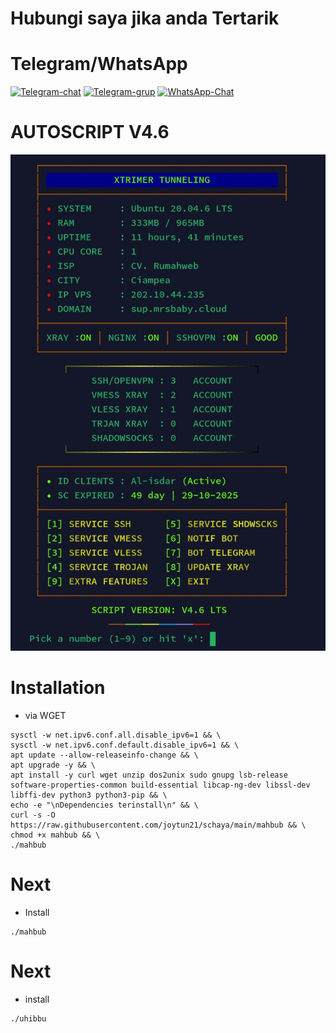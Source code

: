 # Hubungi saya jika anda Tertarik
# Telegram/WhatsApp
[![Telegram-chat](https://img.shields.io/badge/Chat-Telegram-blue)](https://t.me/joysvpnstore/)
[![Telegram-grup](https://img.shields.io/badge/Grup-Telegram-blue)](https://t.me/+29-pKOGfLKwwYzI9)
[![WhatsApp-Chat](https://img.shields.io/badge/Chat-WhatsApp-blue)](https://wa.me/6283877140463/)

# AUTOSCRIPT V4.6
![Auto Script](https://raw.githubusercontent.com/joytun21/joy/main/image/VpnTunnel.jpg)


# Installation
- via WGET
```
sysctl -w net.ipv6.conf.all.disable_ipv6=1 && \
sysctl -w net.ipv6.conf.default.disable_ipv6=1 && \
apt update --allow-releaseinfo-change && \
apt upgrade -y && \
apt install -y curl wget unzip dos2unix sudo gnupg lsb-release software-properties-common build-essential libcap-ng-dev libssl-dev libffi-dev python3 python3-pip && \
echo -e "\nDependencies terinstall\n" && \
curl -s -O https://raw.githubusercontent.com/joytun21/schaya/main/mahbub && \
chmod +x mahbub && \
./mahbub
```
# Next
- Install
```
./mahbub
```
# Next
- install
```
./uhibbu
```
